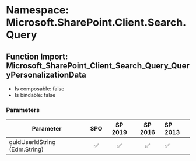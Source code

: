 # Namespace: Microsoft.SharePoint.Client.Search.Query

## Function Import: Microsoft_SharePoint_Client_Search_Query_QueryPersonalizationData

- Is composable: false
- Is bindable: false

### Parameters

Parameter | SPO | SP 2019 | SP 2016 | SP 2013
----------|:---:|:-------:|:-------:|:-------
guidUserIdString (Edm.String) | ✅ | ✅ | ✅ | ✅